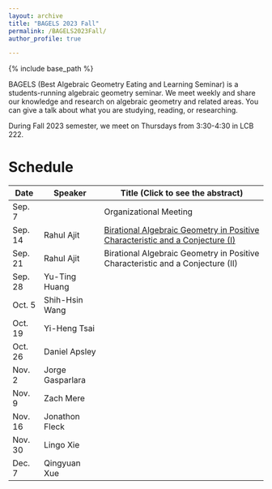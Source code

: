 ```yaml
---
layout: archive
title: "BAGELS 2023 Fall"
permalink: /BAGELS2023Fall/
author_profile: true

---
```


{% include base_path %}


BAGELS (Best Algebraic Geometry Eating and Learning Seminar) is a students-running algebraic geometry seminar. We meet weekly and share our knowledge and research on algebraic geometry and related areas. You can give a talk about what you are studying, reading, or researching. 

During Fall 2023 semester, we meet on Thursdays from 3:30-4:30 in LCB 222.

Schedule
======

| Date    | Speaker          | Title (Click to see the abstract)                                              |
|---------|------------------|--------------------------------------------------------------------------------|
| Sep. 7  |                  | Organizational Meeting                                                         |
| Sep. 14 | Rahul Ajit       | [Birational Algebraic Geometry in Positive Characteristic and a Conjecture (I)](academicpages/BAGELS2023Fall/Sep14.md)|
| Sep. 21 | Rahul Ajit       | Birational Algebraic Geometry in Positive Characteristic and a Conjecture (II) |
| Sep. 28 | Yu-Ting Huang    |                                                                                |
| Oct. 5  | Shih-Hsin Wang   |                                                                                |
| Oct. 19 | Yi-Heng Tsai     |                                                                                |
| Oct. 26 | Daniel Apsley    |                                                                                |
| Nov. 2  | Jorge Gasparlara |                                                                                |
| Nov. 9  | Zach Mere        |                                                                                |
| Nov. 16 | Jonathon Fleck   |                                                                                |
| Nov. 30 | Lingo Xie        |                                                                                |
| Dec. 7  | Qingyuan Xue     |                                                                                |
